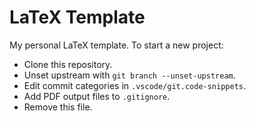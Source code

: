 # LaTeX Template

My personal LaTeX template.
To start a new project:

- Clone this repository.
- Unset upstream with `git branch --unset-upstream`.
- Edit commit categories in `.vscode/git.code-snippets`.
- Add PDF output files to `.gitignore`.
- Remove this file.
